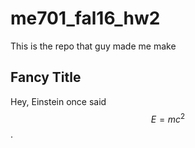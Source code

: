 # me701_fal16_hw2
This is the repo that guy made me make

Fancy Title
-----------

Hey, Einstein once said $$E=mc^2$$.

